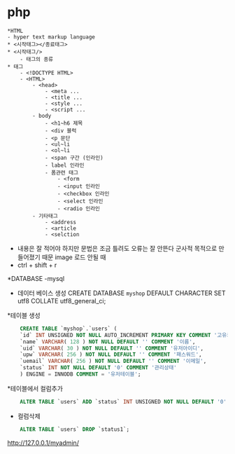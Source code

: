 # php
    *HTML
    - hyper text markup language
    * <시작태그></종료태그>
    * <시작태그/>
        - 태그의 종류
    * 태그
        - <!DOCTYPE HTML>
        - <HTML>
            - <head>
                - <meta ...
                - <title ...
                - <style ... 
                - <script ...
            - body
                - <h1~h6 제목
                - <div 블럭
                - <p 문단
                - <ul~li
                - <ol~li
                - <span 구간 (인라인)
                - label 인라인
                - 폼관련 태그
                    - <form 
                    - <input 인라인
                    - <checkbox 인라인
                    - <select 인라인
                    - <radio 인라인
            - 기타태그
                - <address
                - <article
                - <selction
- 내용은 잘 적어야 하지만 문법은 조금 틀려도 오류는 잘 안뜬다 군사적 목적으로 만들어졌기 때문
image 로드 안될 때
- ctrl + shift + r


*DATABASE -mysql
- 데이터 베이스 생성
CREATE DATABASE `myshop` DEFAULT CHARACTER SET utf8 COLLATE utf8_general_ci;

*테이블 생성
```SQL
    CREATE TABLE `myshop`.`users` (
    `id` INT UNSIGNED NOT NULL AUTO_INCREMENT PRIMARY KEY COMMENT '고유키',
    `name` VARCHAR( 128 ) NOT NULL DEFAULT '' COMMENT '이름',
    `uid` VARCHAR( 30 ) NOT NULL DEFAULT '' COMMENT '유저아이디',
    `upw` VARCHAR( 256 ) NOT NULL DEFAULT '' COMMENT '패스워드',
    `uemail` VARCHAR( 256 ) NOT NULL DEFAULT '' COMMENT '이메일',
    `status` INT NOT NULL DEFAULT '0' COMMENT '관리상태'
    ) ENGINE = INNODB COMMENT = '유저테이블';
```
*테이블에서 컬럼추가
```SQL
    ALTER TABLE `users` ADD `status` INT UNSIGNED NOT NULL DEFAULT '0'
```
* 컬럼삭제
```SQL
    ALTER TABLE `users` DROP `status1`;
```
http://127.0.0.1/myadmin/